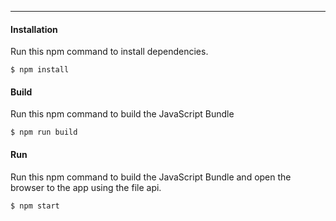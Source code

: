 
-------------

#### Installation
Run this npm command to install dependencies.
```
$ npm install
```

#### Build
Run this npm command to build the JavaScript Bundle
```
$ npm run build
```

#### Run
Run this npm command to build the JavaScript Bundle and open the browser to the app using the file api.
```
$ npm start
```
